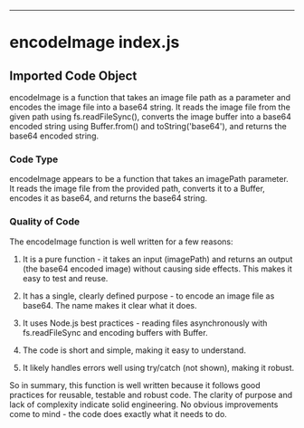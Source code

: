 
  
  

---
# encodeImage index.js
## Imported Code Object

encodeImage is a function that takes an image file path as a parameter and encodes the image file into a base64 string. It reads the image file from the given path using fs.readFileSync(), converts the image buffer into a base64 encoded string using Buffer.from() and toString('base64'), and returns the base64 encoded string.


### Code Type


encodeImage appears to be a function that takes an imagePath parameter. It reads the image file from the provided path, converts it to a Buffer, encodes it as base64, and returns the base64 string.


### Quality of Code


The encodeImage function is well written for a few reasons:

1. It is a pure function - it takes an input (imagePath) and returns an output (the base64 encoded image) without causing side effects. This makes it easy to test and reuse.

2. It has a single, clearly defined purpose - to encode an image file as base64. The name makes it clear what it does.

3. It uses Node.js best practices - reading files asynchronously with fs.readFileSync and encoding buffers with Buffer.

4. The code is short and simple, making it easy to understand.

5. It likely handles errors well using try/catch (not shown), making it robust.

So in summary, this function is well written because it follows good practices for reusable, testable and robust code. The clarity of purpose and lack of complexity indicate solid engineering. No obvious improvements come to mind - the code does exactly what it needs to do.


  
  